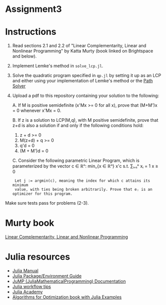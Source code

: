 # Assignment3

# Instructions

1. Read sections 2.1 and 2.2 of "Linear Complementarity, Linear and Nonlinear
   Programming" by Katta Murty (book linked on Brightspace and below).
2. Implement Lemke's method in `solve_lcp.jl`.
3. Solve the quadratic program specified in `qp.jl` by setting it up as
   an LCP and either using your implementation of Lemke's method or the [Path
   Solver](https://github.com/chkwon/PATHSolver.jl)
4. Upload a pdf to this repository containing your solution to the following:

   A. If M is positive semidefinite (x'Mx >= 0 for all x), prove that (M+M')x = 0 whenever x'Mx = 0. 
   
   B. If z is a solution to LCP(M,q), with M positive semidefinite, prove that z+d is also a solution if and only if the following conditions hold:
      1.    z + d >= 0
      2.    M(z+d) + q >= 0
      3.    q'd = 0
      4.    (M + M')d = 0

   C. Consider the following parametric Linear Program, which is parameterized
   by the vector c ∈ ℝⁿ:
        min_{x ∈ ℝⁿ} x'c
        s.t.         ∑ᵢ₌₁ⁿ xᵢ = 1
                     x ≥ 0
        
        Let j := argmin(c), meaning the index for which c attains its minimum
        value, with ties being broken arbitrarily. Prove that eⱼ is an optimizer for this program.

   
Make sure tests pass for problems (2-3). 

# Murty book
[Linear Complementarity, Linear and Nonlinear
Programming](http://www-personal.umich.edu/~murty/books/linear_complementarity_webbook/lcp-complete.pdf)

# Julia resources

- [Julia Manual](https://docs.julialang.org/en/v1/manual/getting-started/)
- [Julia Package/Environment Guide](https://pkgdocs.julialang.org/v1/)
- [JuMP (JuliaMathematicalProgramming) Documentation](https://jump.dev/JuMP.jl/stable/)
- [Julia workflow tips](https://m3g.github.io/JuliaNotes.jl/stable/workflow/)
- [Julia Academy](https://juliaacademy.com/courses)
- [Algorithms for Optimization book with Julia Examples](https://algorithmsbook.com/optimization/)
